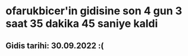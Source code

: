# ofarukbicer'in gidisine son 4 gun 3 saat 35 dakika 45 saniye kaldi

## Gidis tarihi: 30.09.2022 :(